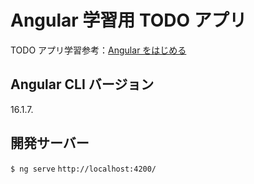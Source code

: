# Angular 学習用 TODO アプリ

TODO アプリ学習参考：[Angular をはじめる](https://developer.mozilla.org/ja/docs/Learn/Tools_and_testing/Client-side_JavaScript_frameworks/Angular_getting_started)

## Angular CLI バージョン

16.1.7.

## 開発サーバー

`$ ng serve`
`http://localhost:4200/`
